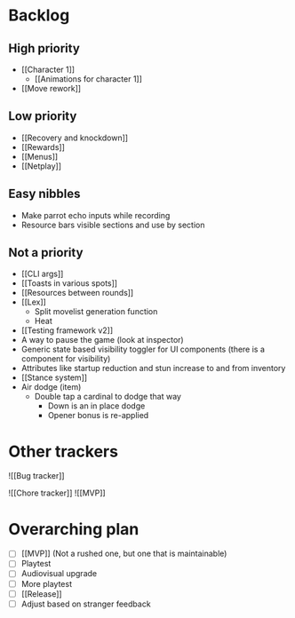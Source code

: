 # Backlog
## High priority
- [[Character 1]]
	- [[Animations for character 1]]
- [[Move rework]]

## Low priority
- [[Recovery and knockdown]]
- [[Rewards]]
- [[Menus]]
- [[Netplay]]

## Easy nibbles
- Make parrot echo inputs while recording
- Resource bars visible sections and use by section

## Not a priority
- [[CLI args]]
- [[Toasts in various spots]]
- [[Resources between rounds]]
- [[Lex]]
	- Split movelist generation function
	- Heat
- [[Testing framework v2]]
- A way to pause the game (look at inspector)
- Generic state based visibility toggler for UI components (there is a component for visibility)
- Attributes like startup reduction and stun increase to and from inventory
- [[Stance system]]
- Air dodge (item)
	- Double tap a cardinal to dodge that way
		- Down is an in place dodge
		- Opener bonus is re-applied

# Other trackers
![[Bug tracker]]

![[Chore tracker]]
![[MVP]]

# Overarching plan
- [ ] [[MVP]] (Not a rushed one, but one that is maintainable)
- [ ] Playtest
- [ ] Audiovisual upgrade
- [ ] More playtest
- [ ] [[Release]]
- [ ] Adjust based on stranger feedback

